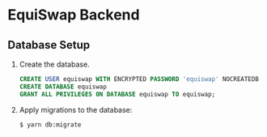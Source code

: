 # EquiSwap Backend

## Database Setup
1. Create the database.
    ```sql
    CREATE USER equiswap WITH ENCRYPTED PASSWORD 'equiswap' NOCREATEDB
    CREATE DATABASE equiswap
    GRANT ALL PRIVILEGES ON DATABASE equiswap TO equiswap;
    ```
2. Apply migrations to the database:
    ```bash
   $ yarn db:migrate
    ```
